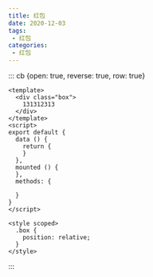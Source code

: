 ```yaml
---
title: 红包
date: 2020-12-03
tags:
 - 红包
categories: 
 - 红包
---
```



::: cb {open: true, reverse: true, row: true}

``` vue
<template>
  <div class="box">
    131312313
  </div>
</template>
<script>
export default {
  data () {
    return {
    }
  },
  mounted () {
  },
  methods: {
    
  }
}
</script>

<style scoped>
  .box {
    position: relative;
  }
</style>

```
:::
